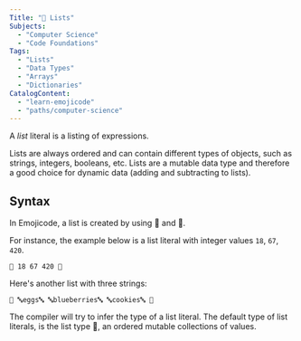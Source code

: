 ```yaml
---
Title: "🍿 Lists"
Subjects:
  - "Computer Science"
  - "Code Foundations"
Tags:
  - "Lists"
  - "Data Types"
  - "Arrays"
  - "Dictionaries"
CatalogContent:
  - "learn-emojicode"
  - "paths/computer-science"
---
```


A *list* literal is a listing of expressions. 

Lists are always ordered and can contain different types of objects, such as strings, integers, booleans, etc. Lists are a mutable data type and therefore a good choice for dynamic data (adding and subtracting to lists).

## Syntax

In Emojicode, a list is created by using 🍿 and 🍆.

For instance, the example below is a list literal with integer values `18`, `67`, `420`.

```emojic
🍿 18 67 420 🍆
```

Here's another list with three strings:

```emojic
🍿 🔤eggs🔤 🔤blueberries🔤 🔤cookies🔤 🍆
```

The compiler will try to infer the type of a list literal. The default type of list literals, is the list type 🍨, an ordered mutable collections of values.
